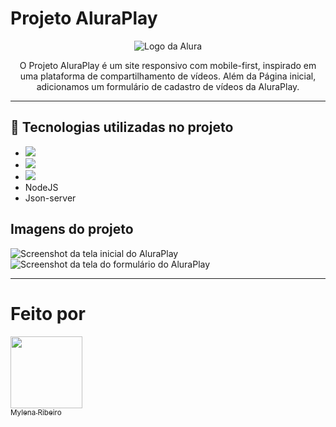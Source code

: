 # Projeto AluraPlay
<p align="center"> <img src="https://github.com/MonicaHillman/aluraplay-requisicoes/blob/main/img/logo.png" alt="Logo da Alura"> </p>

<p align="center">O Projeto AluraPlay é um site responsivo com mobile-first, inspirado em uma plataforma de compartilhamento de vídeos. Além da Página inicial, adicionamos um formulário de cadastro de vídeos da AluraPlay.</p>

---

## 🚀 Tecnologias utilizadas no projeto
* <img src="https://img.shields.io/badge/HTML-239120?style=for-the-badge&logo=html5&logoColor=white">
* <img src="https://img.shields.io/badge/CSS-239120?&style=for-the-badge&logo=css3&logoColor=white">
* <img src="https://img.shields.io/badge/JS-239120?&style=for-the-badge&logo=css3&logoColor=white">
* NodeJS
* Json-server

## Imagens do projeto
![Screenshot da tela inicial do AluraPlay](https://imgur.com/aymxEsh.png)
![Screenshot da tela do formulário do AluraPlay](https://imgur.com/ShNADf2.png)

---

# Feito por

[<img loading="lazy" src="https://avatars.githubusercontent.com/u/147529783?v=4" width=115><br><sub>Mylena Ribeiro</sub>](https://github.com/MilyRibeiro) 
